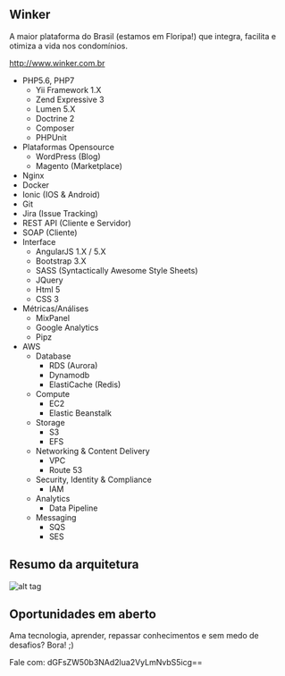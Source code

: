 Winker
------
A maior plataforma do Brasil (estamos em Floripa!) que integra, facilita e otimiza a vida nos condomínios.

http://www.winker.com.br

- PHP5.6, PHP7
  - Yii Framework 1.X
  - Zend Expressive 3
  - Lumen 5.X
  - Doctrine 2
  - Composer
  - PHPUnit
- Plataformas Opensource
  - WordPress (Blog)
  - Magento (Marketplace)
- Nginx
- Docker
- Ionic (IOS & Android)
- Git
- Jira (Issue Tracking)
- REST API (Cliente e Servidor)
- SOAP (Cliente)
- Interface
  - AngularJS 1.X / 5.X
  - Bootstrap 3.X
  - SASS (Syntactically Awesome Style Sheets)
  - JQuery
  - Html 5
  - CSS 3
- Métricas/Análises
  - MixPanel
  - Google Analytics
  - Pipz
- AWS
  - Database
    - RDS (Aurora)
    - Dynamodb
    - ElastiCache (Redis)
  - Compute
    - EC2
    - Elastic Beanstalk
  - Storage
    - S3
    - EFS
  - Networking & Content Delivery
    - VPC
    - Route 53
  - Security, Identity & Compliance
    - IAM
  - Analytics
    - Data Pipeline
  - Messaging
    - SQS
    - SES

Resumo da arquitetura
---------------------
![alt tag](https://s3-sa-east-1.amazonaws.com/winker.content/tech/architecture_winker.png)

Oportunidades em aberto
-----------------------
Ama tecnologia, aprender, repassar conhecimentos e sem medo de desafios? Bora! ;)

Fale com: dGFsZW50b3NAd2lua2VyLmNvbS5icg==
